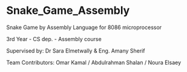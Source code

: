 # Snake_Game_Assembly
Snake Game by Assembly Language for 8086 microprocessor

3rd Year - CS dep. - Assembly course

Supervised by: Dr Sara Elmetwally & Eng. Amany Sherif


Team Contributors: Omar Kamal / Abdulrahman Shalan / Noura Elsaey
